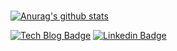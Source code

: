 ### 
  [![Anurag's github stats](https://github-readme-stats.vercel.app/api?username=nadongjun)](https://github.com/anuraghazra/github-readme-stats)
  
  [![Tech Blog Badge](http://img.shields.io/badge/-포트폴리오-black?style=flat-square&logo=github&link=https://portfolio-949d3.web.app/)](https://portfolio-949d3.web.app/)
  [![Linkedin Badge](https://img.shields.io/badge/-LinkedIn-blue?style=flat-square&logo=Linkedin&logoColor=white&link=https://www.linkedin.com/)](https://www.linkedin.com/)

<!--
**nadongjun/nadongjun** is a ✨ _special_ ✨ repository because its `README.md` (this file) appears on your GitHub profile.

Here are some ideas to get you started:

- 🔭 I’m currently working on ...
- 🌱 I’m currently learning ...
- 👯 I’m looking to collaborate on ...
- 🤔 I’m looking for help with ...
- 💬 Ask me about ...
- 📫 How to reach me: ...
- 😄 Pronouns: ...
- ⚡ Fun fact: ...
-->
